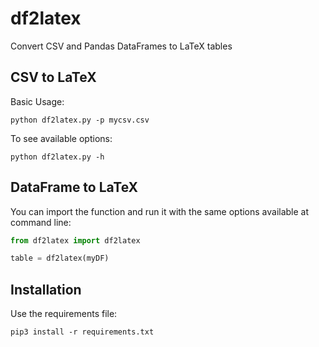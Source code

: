 # df2latex
Convert CSV and Pandas DataFrames to LaTeX tables

## CSV to LaTeX
Basic Usage:
```
python df2latex.py -p mycsv.csv
```

To see available options:
```
python df2latex.py -h
```

## DataFrame to LaTeX

You can import the function and run it with the same options available at command line:
```python
from df2latex import df2latex

table = df2latex(myDF)
```
## Installation
Use the requirements file:
```
pip3 install -r requirements.txt
```
